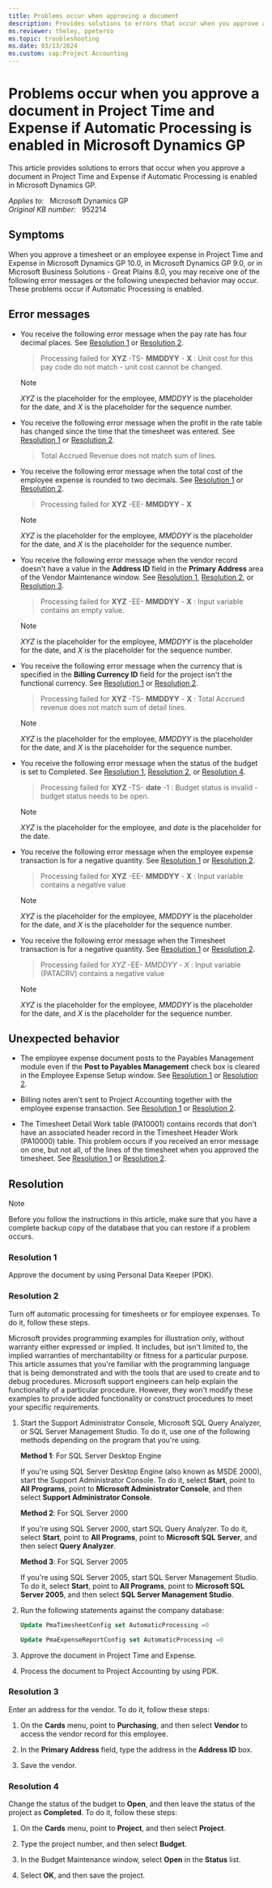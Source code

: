 ```yaml
---
title: Problems occur when approving a document
description: Provides solutions to errors that occur when you approve a document in Project Time and Expense if Automatic Processing is enabled in Microsoft Dynamics GP.
ms.reviewer: theley, ppeterso
ms.topic: troubleshooting
ms.date: 03/13/2024
ms.custom: sap:Project Accounting
---
```

# Problems occur when you approve a document in Project Time and Expense if Automatic Processing is enabled in Microsoft Dynamics GP

This article provides solutions to errors that occur when you approve a document in Project Time and Expense if Automatic Processing is enabled in Microsoft Dynamics GP.

_Applies to:_ &nbsp; Microsoft Dynamics GP  
_Original KB number:_ &nbsp; 952214

## Symptoms

When you approve a timesheet or an employee expense in Project Time and Expense in Microsoft Dynamics GP 10.0, in Microsoft Dynamics GP 9.0, or in Microsoft Business Solutions - Great Plains 8.0, you may receive one of the following error messages or the following unexpected behavior may occur. These problems occur if Automatic Processing is enabled.

## Error messages

- You receive the following error message when the pay rate has four decimal places. See [Resolution 1](#resolution-1) or [Resolution 2](#resolution-2).

    > Processing failed for **XYZ** -TS- **MMDDYY** - **X** : Unit cost for this pay code do not match - unit cost cannot be changed.

    > [!NOTE]
    > *XYZ* is the placeholder for the employee, *MMDDYY* is the placeholder for the date, and *X* is the placeholder for the sequence number.

- You receive the following error message when the profit in the rate table has changed since the time that the timesheet was entered. See [Resolution 1](#resolution-1) or [Resolution 2](#resolution-2).

    > Total Accrued Revenue does not match sum of lines.

- You receive the following error message when the total cost of the employee expense is rounded to two decimals. See [Resolution 1](#resolution-1) or [Resolution 2](#resolution-2).

    > Processing failed for **XYZ** -EE- **MMDDYY** - **X**  

    > [!NOTE]
    > *XYZ* is the placeholder for the employee, *MMDDYY* is the placeholder for the date, and *X* is the placeholder for the sequence number.

- You receive the following error message when the vendor record doesn't have a value in the **Address ID** field in the **Primary Address** area of the Vendor Maintenance window. See [Resolution 1](#resolution-1), [Resolution 2](#resolution-2), or [Resolution 3](#resolution-3).

    > Processing failed for **XYZ** -EE- **MMDDYY** - **X** : Input variable contains an empty value.

    > [!NOTE]
    > *XYZ* is the placeholder for the employee, *MMDDYY* is the placeholder for the date, and *X* is the placeholder for the sequence number.

- You receive the following error message when the currency that is specified in the **Billing Currency ID** field for the project isn't the functional currency. See [Resolution 1](#resolution-1) or [Resolution 2](#resolution-2).

    > Processing failed for **XYZ** -TS- **MMDDYY** - **X** : Total Accrued revenue does not match sum of detail lines.

    > [!NOTE]
    > *XYZ* is the placeholder for the employee, *MMDDYY* is the placeholder for the date, and *X* is the placeholder for the sequence number.

- You receive the following error message when the status of the budget is set to Completed. See [Resolution 1](#resolution-1), [Resolution 2](#resolution-2), or [Resolution 4](#resolution-4).

    > Processing failed for **XYZ** -TS- **date** -1 : Budget status is invalid - budget status needs to be open.

    > [!NOTE]
    > *XYZ* is the placeholder for the employee, and *date* is the placeholder for the date.

- You receive the following error message when the employee expense transaction is for a negative quantity. See [Resolution 1](#resolution-1) or [Resolution 2](#resolution-2).

    > Processing failed for **XYZ** -EE- **MMDDYY** - **X** : Input variable contains a negative value

    > [!NOTE]
    > *XYZ* is the placeholder for the employee, *MMDDYY* is the placeholder for the date, and *X* is the placeholder for the sequence number.

- You receive the following error message when the Timesheet transaction is for a negative quantity. See [Resolution 1](#resolution-1) or [Resolution 2](#resolution-2).

    > Processing failed for *XYZ* -EE- *MMDDYY* - *X* : Input variable (PATACRV) contains a negative value

    > [!NOTE]
    > *XYZ* is the placeholder for the employee, *MMDDYY* is the placeholder for the date, and *X* is the placeholder for the sequence number.

## Unexpected behavior

- The employee expense document posts to the Payables Management module even if the **Post to Payables Management** check box is cleared in the Employee Expense Setup window. See [Resolution 1](#resolution-1) or [Resolution 2](#resolution-2).

- Billing notes aren't sent to Project Accounting together with the employee expense transaction. See [Resolution 1](#resolution-1) or [Resolution 2](#resolution-2).

- The Timesheet Detail Work table (PA10001) contains records that don't have an associated header record in the Timesheet Header Work (PA10000) table. This problem occurs if you received an error message on one, but not all, of the lines of the timesheet when you approved the timesheet. See [Resolution 1](#resolution-1) or [Resolution 2](#resolution-2).

## Resolution

> [!NOTE]
> Before you follow the instructions in this article, make sure that you have a complete backup copy of the database that you can restore if a problem occurs.

### Resolution 1

Approve the document by using Personal Data Keeper (PDK).

### Resolution 2

Turn off automatic processing for timesheets or for employee expenses. To do it, follow these steps.

Microsoft provides programming examples for illustration only, without warranty either expressed or implied. It includes, but isn't limited to, the implied warranties of merchantability or fitness for a particular purpose. This article assumes that you're familiar with the programming language that is being demonstrated and with the tools that are used to create and to debug procedures. Microsoft support engineers can help explain the functionality of a particular procedure. However, they won't modify these examples to provide added functionality or construct procedures to meet your specific requirements.

1. Start the Support Administrator Console, Microsoft SQL Query Analyzer, or SQL Server Management Studio. To do it, use one of the following methods depending on the program that you're using.

    **Method 1**: For SQL Server Desktop Engine

    If you're using SQL Server Desktop Engine (also known as MSDE 2000), start the Support Administrator Console. To do it, select **Start**, point to **All Programs**, point to **Microsoft Administrator Console**, and then select **Support Administrator Console**.

    **Method 2**: For SQL Server 2000

    If you're using SQL Server 2000, start SQL Query Analyzer. To do it, select **Start**, point to **All Programs**, point to **Microsoft SQL Server**, and then select **Query Analyzer**.

    **Method 3**: For SQL Server 2005

    If you're using SQL Server 2005, start SQL Server Management Studio. To do it, select **Start**, point to **All Programs**, point to **Microsoft SQL Server 2005**, and then select **SQL Server Management Studio**.  

2. Run the following statements against the company database:

    ```sql
    Update PmaTimesheetConfig set AutomaticProcessing =0
    ```

    ```sql
    Update PmaExpenseReportConfig set AutomaticProcessing =0 
    ```

3. Approve the document in Project Time and Expense.
4. Process the document to Project Accounting by using PDK.

### Resolution 3

Enter an address for the vendor. To do it, follow these steps:

1. On the **Cards** menu, point to **Purchasing**, and then select **Vendor** to access the vendor record for this employee.

2. In the **Primary Address** field, type the address in the **Address ID** box.
3. Save the vendor.

### Resolution 4

Change the status of the budget to **Open**, and then leave the status of the project as **Completed**. To do it, follow these steps:

1. On the **Cards** menu, point to **Project**, and then select **Project**.
2. Type the project number, and then select **Budget**.

3. In the Budget Maintenance window, select **Open** in the **Status** list.

4. Select **OK**, and then save the project.
